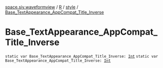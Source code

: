 [space.siy.waveformview](../../index.md) / [R](../index.md) / [style](index.md) / [Base_TextAppearance_AppCompat_Title_Inverse](./-base_-text-appearance_-app-compat_-title_-inverse.md)

# Base_TextAppearance_AppCompat_Title_Inverse

`static var Base_TextAppearance_AppCompat_Title_Inverse: `[`Int`](https://kotlinlang.org/api/latest/jvm/stdlib/kotlin/-int/index.html)
`static var Base_TextAppearance_AppCompat_Title_Inverse: `[`Int`](https://kotlinlang.org/api/latest/jvm/stdlib/kotlin/-int/index.html)